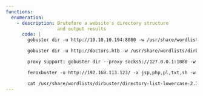 ```yaml
---
functions:
  enumeration:
    - description: Brutefore a website's directory structure
                   and output results
      code: |
        gobuster dir -u http://10.10.10.194:8080 -w /usr/share/wordlists/dirb/common.txt -x txt,php -t 5

        gobuster dir -u http://doctors.htb -w /usr/share/wordlists/dirb/big.txt -x txt,sh,php,html -q -t 10 -c "session=eyJfZnJlc2giOmZhbHNlfQ.X8vtQA.BYnd7TX1mCjNoHGLClgG8o7CN-A"

        proxy support: gobuster dir --proxy socks5://127.0.0.1:1080 -w /usr/share/dirb/wordlists/big.txt --url http://10.1.1.65 -x asp,aspx,php,txt,sh -t 40

        feroxbuster -u http://192.168.113.123/ -x jsp,php,pl,txt,sh -w /usr/share/wordlists/dirb/big.txt

        cat /usr/share/wordlists/dirbuster/directory-list-lowercase-2.3-medium.txt /usr/share/wordlists/dirb/big.txt '/usr/share/wordlists/dirbuster/*' /usr/share/wordlists/wfuzz/webservices/ws-dirs.txt | sort -u > megadir.txt
---
```

